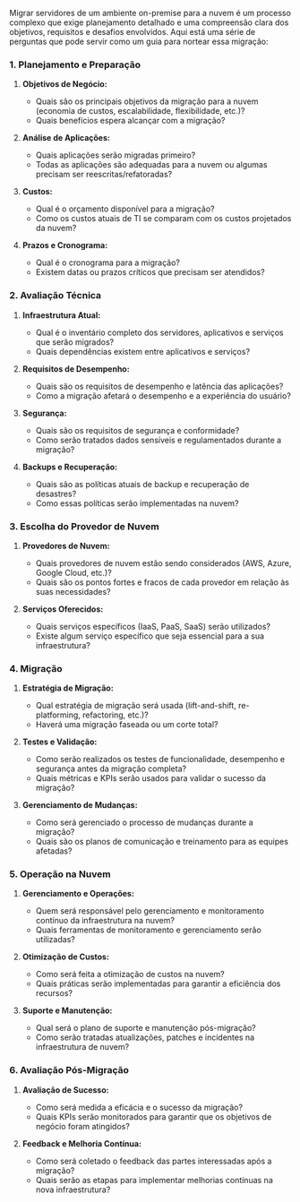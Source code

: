 Migrar servidores de um ambiente on-premise para a nuvem é um processo complexo que exige planejamento detalhado e uma compreensão clara dos objetivos, requisitos e desafios envolvidos. Aqui está uma série de perguntas que pode servir como um guia para nortear essa migração:

### 1. Planejamento e Preparação

1. **Objetivos de Negócio:**
   - Quais são os principais objetivos da migração para a nuvem (economia de custos, escalabilidade, flexibilidade, etc.)?
   - Quais benefícios espera alcançar com a migração?

2. **Análise de Aplicações:**
   - Quais aplicações serão migradas primeiro?
   - Todas as aplicações são adequadas para a nuvem ou algumas precisam ser reescritas/refatoradas?

3. **Custos:**
   - Qual é o orçamento disponível para a migração?
   - Como os custos atuais de TI se comparam com os custos projetados da nuvem?

4. **Prazos e Cronograma:**
   - Qual é o cronograma para a migração?
   - Existem datas ou prazos críticos que precisam ser atendidos?

### 2. Avaliação Técnica

1. **Infraestrutura Atual:**
   - Qual é o inventário completo dos servidores, aplicativos e serviços que serão migrados?
   - Quais dependências existem entre aplicativos e serviços?

2. **Requisitos de Desempenho:**
   - Quais são os requisitos de desempenho e latência das aplicações?
   - Como a migração afetará o desempenho e a experiência do usuário?

3. **Segurança:**
   - Quais são os requisitos de segurança e conformidade?
   - Como serão tratados dados sensíveis e regulamentados durante a migração?

4. **Backups e Recuperação:**
   - Quais são as políticas atuais de backup e recuperação de desastres?
   - Como essas políticas serão implementadas na nuvem?

### 3. Escolha do Provedor de Nuvem

1. **Provedores de Nuvem:**
   - Quais provedores de nuvem estão sendo considerados (AWS, Azure, Google Cloud, etc.)?
   - Quais são os pontos fortes e fracos de cada provedor em relação às suas necessidades?

2. **Serviços Oferecidos:**
   - Quais serviços específicos (IaaS, PaaS, SaaS) serão utilizados?
   - Existe algum serviço específico que seja essencial para a sua infraestrutura?

### 4. Migração

1. **Estratégia de Migração:**
   - Qual estratégia de migração será usada (lift-and-shift, re-platforming, refactoring, etc.)?
   - Haverá uma migração faseada ou um corte total?

2. **Testes e Validação:**
   - Como serão realizados os testes de funcionalidade, desempenho e segurança antes da migração completa?
   - Quais métricas e KPIs serão usados para validar o sucesso da migração?

3. **Gerenciamento de Mudanças:**
   - Como será gerenciado o processo de mudanças durante a migração?
   - Quais são os planos de comunicação e treinamento para as equipes afetadas?

### 5. Operação na Nuvem

1. **Gerenciamento e Operações:**
   - Quem será responsável pelo gerenciamento e monitoramento contínuo da infraestrutura na nuvem?
   - Quais ferramentas de monitoramento e gerenciamento serão utilizadas?

2. **Otimização de Custos:**
   - Como será feita a otimização de custos na nuvem?
   - Quais práticas serão implementadas para garantir a eficiência dos recursos?

3. **Suporte e Manutenção:**
   - Qual será o plano de suporte e manutenção pós-migração?
   - Como serão tratadas atualizações, patches e incidentes na infraestrutura de nuvem?

### 6. Avaliação Pós-Migração

1. **Avaliação de Sucesso:**
   - Como será medida a eficácia e o sucesso da migração?
   - Quais KPIs serão monitorados para garantir que os objetivos de negócio foram atingidos?

2. **Feedback e Melhoria Contínua:**
   - Como será coletado o feedback das partes interessadas após a migração?
   - Quais serão as etapas para implementar melhorias contínuas na nova infraestrutura?

